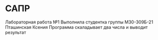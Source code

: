 # САПР
Лабораторная работа №1
Выполнила студентка группы М30-309Б-21 Пташинская Ксения
Программа скаладывает два числа и выводит результат
